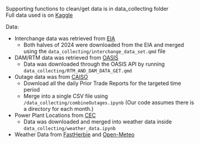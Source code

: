 Supporting functions to clean/get data is in data_collecting folder <br>
Full data used is on [Kaggle](https://www.kaggle.com/datasets/allenychoi/energy-market-data)

Data:
- Interchange data was retrieved from [EIA](https://www.eia.gov/electricity/gridmonitor/dashboard/electric_overview/balancing_authority/CISO)
    - Both halves of 2024 were downloaded from the EIA and merged using the `data_collecting/interchange_data_set.qmd` file
- DAM/RTM data was retrieved from [OASIS](https://oasis.caiso.com/mrioasis/logon.do)
    - Data was downloaded through the OASIS API by running `data_collecting/RTM_AND_DAM_DATA_GET.qmd`
- Outage data was from [CAISO](https://www.caiso.com/library/curtailed-and-non-operational-generator-reports)
    - Download all the daily Prior Trade Reports for the targeted time period
    - Merge into a single CSV file using `/data_collecting/combineOutages.ipynb` (Our code assumes there is a directory for each month.)
- Power Plant Locations from [CEC](https://cecgis-caenergy.opendata.arcgis.com/datasets/california-power-plants/explore?filters=eyJSZXRpcmVkX1BsYW50IjpbMCwwXX0%3D&location=37.106048%2C-116.331096%2C6.80)
    - Data was downloaded and merged into weather data inside `data_collecting/weather_data.ipynb`
- Weather Data from [FastHerbie](https://herbie.readthedocs.io/en/stable/user_guide/tutorial/fast.html) and [Open-Meteo](https://open-meteo.com/en/docs/historical-weather-api?start_date=2024-02-02&end_date=2024-02-02&latitude=35.2956286090001&temperature_unit=fahrenheit&longitude=-119.592197855#hourly_weather_variables)

